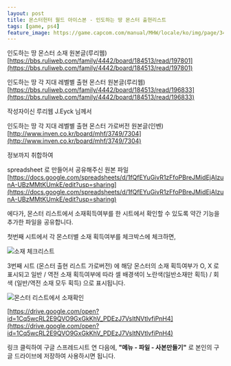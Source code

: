 ```yaml
---
layout: post
title: 몬스터헌터 월드 아이스본 - 인도하는 땅 몬스터 출현리스트
tags: [game, ps4]
feature_image: https://game.capcom.com/manual/MHW/locale/ko/img/page/34_3_1.jpg?t=201909050000
---
```

<!-- more -->
인도하는 땅 몬스터 소재 원본글(루리웹) [https://bbs.ruliweb.com/family/4442/board/184513/read/197801](https://bbs.ruliweb.com/family/4442/board/184513/read/197801)

인도하는 땅 각 지대 레벨별 출현 몬스터 원본글(루리웹) [https://bbs.ruliweb.com/family/4442/board/184513/read/196833](https://bbs.ruliweb.com/family/4442/board/184513/read/196833)

작성자이신 루리웹 J.Eyck 님께서 

인도하는 땅 각 지대 레벨별 출현 몬스터 가로버전 원본글(인벤)
[http://www.inven.co.kr/board/mhf/3749/7304](http://www.inven.co.kr/board/mhf/3749/7304)

정보까지 취합하여

spreadsheet 로 만들어서 공유해주신 원본 파일 [https://docs.google.com/spreadsheets/d/1fQfEYuGivR1zFfoPBreJMidEjAIzunA-UBzMMtKUmkE/edit?usp=sharing](https://docs.google.com/spreadsheets/d/1fQfEYuGivR1zFfoPBreJMidEjAIzunA-UBzMMtKUmkE/edit?usp=sharing)

에다가, 몬스터 리스트에서 소재획득여부를 한 시트에서 확인할 수 있도록 약간 기능을 추가한 파일을 공유합니다.

첫번째 시트에서 각 몬스터별 소재 획득여부를 체크박스에 체크하면,

![소재 체크리스트](https://user-images.githubusercontent.com/8090150/65563780-af86c400-df85-11e9-8016-defa936e854c.png)

3번째 시트 (몬스터 출현 리스트 가로버전) 에 해당 몬스터의 소재 획득여부가 O, X 로 표시되고 일반 / 역전 소재 획득여부에 따라 셀 배경색이 노란색(일반소재만 획득) / 회색 (일반/역전 소재 모두 획득) 으로 표시됩니다.

![몬스터 리스트에서 소재확인](https://user-images.githubusercontent.com/8090150/65563781-af86c400-df85-11e9-9dfc-492cbb57848b.png)

[https://drive.google.com/open?id=1Cq5wcRL2E9QVO9GxGkKhV_PDEzJ7VsItNVtlvfiPnH4](https://drive.google.com/open?id=1Cq5wcRL2E9QVO9GxGkKhV_PDEzJ7VsItNVtlvfiPnH4)

링크 클릭하여 구글 스프레드시트 연 다음에, **"메뉴 - 파일 - 사본만들기"** 로 본인의 구글 드라이브에 저장하여 사용하시면 됩니다.